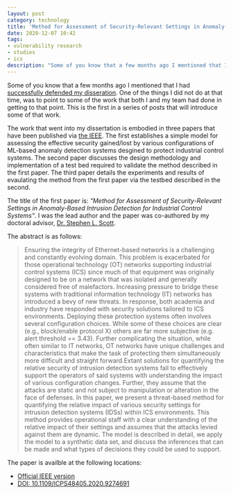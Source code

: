 ```yaml
---
layout: post
category: technology
title: 'Method for Assessment of Security-Relevant Settings in Anomaly-Based Intrusion Detection for Industrial Control Systems'
date: 2020-12-07 10:42
tags:
- vulnerability research
- studies
- ics
description: "Some of you know that a few months ago I mentioned that I had successfully defended my disseration. One of the things I did not do at that time, was to point to some of the work that both I and my team had done in getting to that point. This is the first in a series of posts that will introduce some of that work."
---
```


Some of you know that a few months ago I mentioned that I had [successfully defended my disseration](https://robgillen.com/technology/2020/09/24/today-i-did-a-thing/). One of the things I did not do at that time, was to point to some of the work that both I and my team had done in getting to that point. This is the first in a series of posts that will introduce some of that work.

The work that went into my dissertation is embodied in three papers that have been published via [the IEEE](https://www.ieee.org/). The first establishes a simple model for assessing the effective security gained/lost by various configurations of ML-based anomaly detection systems desgined to protect industrial control systems. The second paper discusses the design methodology and implementation of a test bed required to validate the method described in the first paper. The third paper details the experiments and results of evaulating the method from the first paper via the testbed described in the second.

The title of the first paper is: _"Method for Assessment of Security-Relevant Settings in Anomaly-Based Intrusion Detection for Industrial Control Systems"_. I was the lead author and the paper was co-authored by my doctoral advisor, [Dr. Stephen L. Scott](https://www.tntech.edu/directory/engineering/faculty/stephen-scott.php).

The abstract is as follows:

> Ensuring the integrity of Ethernet-based networks is a challenging and constantly evolving domain. This problem is exacerbated for those operational technology (OT) networks supporting industrial control systems (ICS) since much of that equipment was originally designed to be on a network that was isolated and generally considered free of malefactors. Increasing pressure to bridge these systems with traditional information technology (IT) networks has introduced a bevy of new threats. In response, both academia and industry have responded with security solutions tailored to ICS environments. Deploying these protection systems often involves several configuration choices. While some of these choices are clear (e.g., block/enable protocol X) others are far more subjective (e.g. alert threshold == 3.43). Further complicating the situation, while often similar to IT networks, OT networks have unique challenges and characteristics that make the task of protecting them simultaneously more difficult and straight forward.Extant solutions for quantifying the relative security of intrusion detection systems fail to effectively support the operators of said systems with understanding the impact of various configuration changes. Further, they assume that the attacks are static and not subject to manipulation or alteration in the face of defenses. In this paper, we present a threat-based method for quantifying the relative impact of various security settings for intrusion detection systems (IDSs) within ICS environments. This method provides operational staff with a clear understanding of the relative impact of their settings and assumes that the attacks levied against them are dynamic. The model is described in detail, we apply the model to a synthetic data set, and discuss the inferences that can be made and what types of decisions they could be used to support.

The paper is availble at the following locations:

* [Official IEEE version](https://ieeexplore.ieee.org/document/9274691)
* [DOI: 10.1109/ICPS48405.2020.9274691](https://doi.org/10.1109/ICPS48405.2020.9274691)
